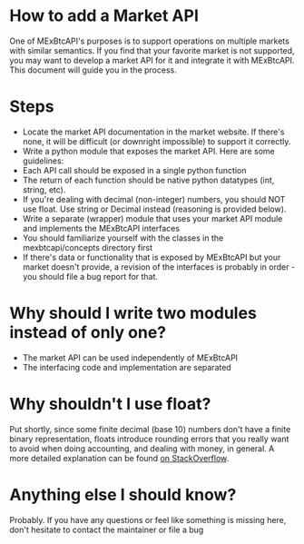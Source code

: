 How to add a Market API
===================

One of MExBtcAPI's purposes is to support operations on multiple markets with similar semantics. If you find that your favorite market is not supported, you may want to develop a market API for it and integrate it with MExBtcAPI. This document will guide you in the process.


Steps
====

 - Locate the market API documentation in the market website. If there's none, it will be difficult (or downright impossible) to support it correctly.
 - Write a python module that exposes the market API. Here are some guidelines:
  - Each API call should be exposed in a single python function
  - The return of each function should be native python datatypes (int, string, etc).
  - If you're dealing with decimal (non-integer) numbers, you should NOT use float. Use string or Decimal instead (reasoning is provided below).
 - Write a separate (wrapper) module that uses your market API module and implements the MExBtcAPI interfaces
  - You should familiarize yourself with the classes in the mexbtcapi/concepts directory first
  - If there's data or functionality that is exposed by MExBtcAPI but your market doesn't provide, a revision of the interfaces is probably in order - you should file a bug report for that.

Why should I write two modules instead of only one?
=========================================

 - The market API can be used independently of MExBtcAPI
 - The interfacing code and implementation are separated


Why shouldn't I use float?
====================

Put shortly, since some finite decimal (base 10) numbers don't have a finite binary representation, floats introduce rounding errors that you really want to avoid when doing accounting, and dealing with money, in general.
A more detailed explanation can be found [on StackOverflow](http://stackoverflow.com/questions/61872/use-float-or-decimal-for-accounting-application-dollar-amount).

Anything else I should know?
========================

Probably. If you have any questions or feel like something is missing here, don't hesitate to contact the maintainer or file a bug
